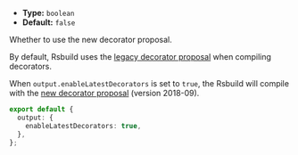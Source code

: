 - **Type:** `boolean`
- **Default:** `false`

Whether to use the new decorator proposal.

By default, Rsbuild uses the [legacy decorator proposal](https://github.com/wycats/javascript-decorators/blob/e1bf8d41bfa2591d949dd3bbf013514c8904b913/README.md) when compiling decorators.

When `output.enableLatestDecorators` is set to `true`, the Rsbuild will compile with the [new decorator proposal](https://github.com/tc39/proposal-decorators/tree/7fa580b40f2c19c561511ea2c978e307ae689a1b) (version 2018-09).

```ts
export default {
  output: {
    enableLatestDecorators: true,
  },
};
```
